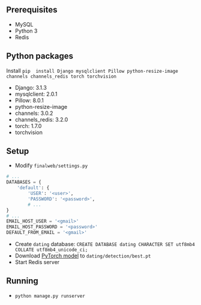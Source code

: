 ## Prerequisites
* MySQL
* Python 3
* Redis

## Python packages
Install `pip  install Django mysqlclient Pillow python-resize-image channels channels_redis torch torchvision`
* Django: 3.1.3
* mysqlclient: 2.0.1
* Pillow: 8.0.1
* python-resize-image
* channels: 3.0.2
* channels_redis: 3.2.0
* torch: 1.7.0
* torchvision

## Setup
* Modify `finalweb/settings.py`
```python
# ...
DATABASES = {
    'default': {
        'USER': '<user>',
        'PASSWORD': '<password>',
        # ...
}
# ...
EMAIL_HOST_USER = '<gmail>'
EMAIL_HOST_PASSWORD = '<password>'
DEFAULT_FROM_EMAIL = '<gmail>'
```
* Create `dating` database:  `CREATE DATABASE dating CHARACTER SET utf8mb4 COLLATE utf8mb4_unicode_ci;`
* Download [PyTorch model](https://drive.google.com/file/d/15lI_gRRgeBRzDtjWBvMMkuQTkm1H3cHB/view?usp=sharing) to `dating/detection/best.pt`
* Start Redis server

## Running
* `python manage.py runserver`


